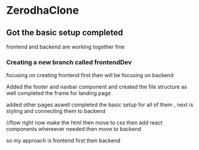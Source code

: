 ﻿# ZerodhaClone

## Got the basic setup completed

frontend and backend are working together fine

### Creating a new branch called frontendDev

focusing on creating frontend first then will be focusing on backend

Added the footer and navbar component and created the file structure as well completed the frame for landing page

added other pages aswell completed the basic setup for all of them , next is styling and connecting them to backend

//flow right now 
make the html 
then move to css 
then add react components whereever needed 
then move to backend 

so my approach is frontend first then backend 

